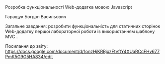 

Розробка функціональності Web-додатка мовою Javascript

Гаращук Богдан Васильович

Загальне завдання: розробити функціональність для статичних сторінок Web-додатку першої лабораторної роботи із використанням шаблону MVC .

Посилання до звіту: https://docs.google.com/document/d/1onzHjKRBjxzFtvftY4XUaRCcFHv677PmK5G9G5HA834/edit
